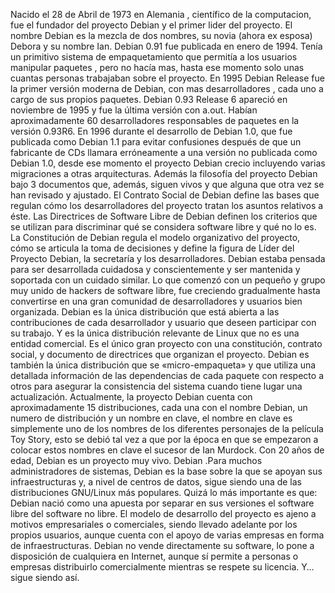 Nacido el 28 de Abril de 1973 en Alemania , científico de la computacion, fue el fundador del proyecto Debian y el primer lider del proyecto. El nombre Debian es la mezcla de dos nombres, su novia (ahora ex esposa) Debora y su nombre Ian.
Debian 0.91 fue publicada en enero de 1994. Tenía un primitivo sistema de empaquetamiento que permitía a los usuarios 
manipular paquetes , pero no hacía mas, hasta ese momento solo unas cuantas personas trabajaban sobre el proyecto.
En 1995 Debian Release fue la primer versión moderna de Debian, con mas desarrolladores , cada uno a cargo de sus propios paquetes.
Debian 0.93 Release 6 apareció en noviembre de 1995 y fue la última versión con a.out. Habían aproximadamente 60 desarrolladores responsables de paquetes en la versión 0.93R6. En 1996 durante el desarrollo de Debian 1.0, que fue publicada como Debian 1.1 para evitar confusiones después de que un fabricante de CDs llamara erróneamente a una versión no publicada como Debian 1.0, desde ese momento el proyecto Debian crecio incluyendo varias migraciones a otras arquitecturas.
Además la filosofía del proyecto Debian bajo 3 documentos que, además, siguen vivos y que alguna que otra vez se han revisado y ajustado.
El Contrato Social de Debian define las bases que regulan cómo los desarrolladores del proyecto tratan los asuntos relativos a éste.
Las Directrices de Software Libre de Debian definen los criterios que se utilizan para discriminar qué se considera software libre y qué no lo es.
La Constitución de Debian regula el modelo organizativo del proyecto, cómo se articula la toma de decisiones y define la figura de Líder del Proyecto Debian, la secretaría y los desarrolladores.
Debian estaba pensada para ser desarrollada cuidadosa y conscientemente y ser mantenida y soportada con un cuidado similar. Lo que comenzó con un pequeño y grupo muy unido de hackers de software libre, fue creciendo gradualmente hasta convertirse en una gran comunidad de desarrolladores y usuarios bien organizada.
Debian es la única distribución que está abierta a las contribuciones de cada desarrollador y usuario que deseen participar con su trabajo. Y es la única distribución relevante de Linux que no es una entidad comercial. Es el único gran proyecto con una constitución, contrato social, y documento de directrices que organizan el proyecto. Debian es también la única distribución que se «micro-empaqueta» y que utiliza una detallada información de las dependencias de cada paquete con respecto a otros para asegurar la consistencia del sistema cuando tiene lugar una actualización.
Actualmente, la proyecto Debian cuenta con aproximadamente 15 distribuciones, cada una con el nombre Debian, un numero de distribución y un nombre en clave, el nombre en clave es simplemente uno de los nombres de los diferentes personajes de la película Toy Story, esto se debió tal vez a que por la época en que se empezaron a colocar estos nombres en clave el sucesor de Ian Murdock.
Con 20 años de edad, Debian es un proyecto muy vivo. Debian .Para muchos administradores de sistemas, Debian es la base sobre la que se apoyan sus infraestructuras y, a nivel de centros de datos, sigue siendo una de las distribuciones GNU/Linux más populares.
Quizá lo más importante es que: Debian nació como una apuesta por separar en sus versiones el software libre del software no libre. El modelo de desarrollo del proyecto es ajeno a motivos empresariales o comerciales, siendo llevado adelante por los propios usuarios, aunque cuenta con el apoyo de varias empresas en forma de infraestructuras. Debian no vende directamente su software, lo pone a disposición de cualquiera en Internet, aunque sí permite a personas o empresas distribuirlo comercialmente mientras se respete su licencia. Y… sigue siendo así.

